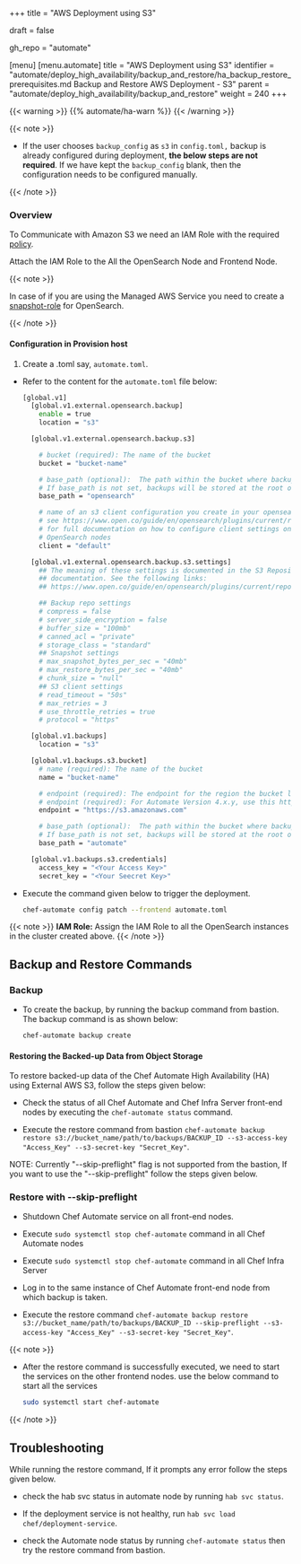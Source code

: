 +++
title = "AWS Deployment using S3"

draft = false

gh_repo = "automate"

[menu]
  [menu.automate]
    title = "AWS Deployment using S3"
    identifier = "automate/deploy_high_availability/backup_and_restore/ha_backup_restore_prerequisites.md Backup and Restore AWS Deployment - S3"
    parent = "automate/deploy_high_availability/backup_and_restore"
    weight = 240
+++

{{< warning >}}
{{% automate/ha-warn %}}
{{< /warning >}}

{{< note >}}

-   If the user chooses `backup_config` as `s3` in `config.toml,` backup is already configured during deployment, **the below steps are not required**. If we have kept the `backup_config` blank, then the configuration needs to be configured manually.

{{< /note >}}

### Overview

To Communicate with Amazon S3 we need an IAM Role with the required [policy](/automate/backup/#aws-s3-permissions).

Attach the IAM Role to the All the OpenSearch Node and Frontend Node.

<!--
**Permissions Required**

Check if the IAM user has all the required permissions. The permission policies are listed below:

1. AdministratorAccess

1. S3FullAccess (for aws AmazonS3FullAccess)

Create an IAM role to give access to **S3** in **OpenSearch** instances. The role should already be assigned as the OpenSearch instance tries to communicate S3.

The permissions can either be directly added to the user or added via **IAM Group**.

Once done with the above steps, `.toml` file and patch the `.config`. In the file, modify the values listed below:
-->

{{< note >}}

In case of if you are using the Managed AWS Service you need to create a [snapshot-role](/automate/managed_services/#opensearch-setup) for OpenSearch.

{{< /note >}}

#### Configuration in Provision host

1. Create a .toml say, `automate.toml`.

-   Refer to the content for the `automate.toml` file below:

    ```sh
    [global.v1]
      [global.v1.external.opensearch.backup]
        enable = true
        location = "s3"

      [global.v1.external.opensearch.backup.s3]

        # bucket (required): The name of the bucket
        bucket = "bucket-name"

        # base_path (optional):  The path within the bucket where backups should be stored
        # If base_path is not set, backups will be stored at the root of the bucket.
        base_path = "opensearch"

        # name of an s3 client configuration you create in your opensearch.yml
        # see https://www.open.co/guide/en/opensearch/plugins/current/repository-s3-client.html
        # for full documentation on how to configure client settings on your
        # OpenSearch nodes
        client = "default"

      [global.v1.external.opensearch.backup.s3.settings]
        ## The meaning of these settings is documented in the S3 Repository Plugin
        ## documentation. See the following links:
        ## https://www.open.co/guide/en/opensearch/plugins/current/repository-s3-repository.html

        ## Backup repo settings
        # compress = false
        # server_side_encryption = false
        # buffer_size = "100mb"
        # canned_acl = "private"
        # storage_class = "standard"
        ## Snapshot settings
        # max_snapshot_bytes_per_sec = "40mb"
        # max_restore_bytes_per_sec = "40mb"
        # chunk_size = "null"
        ## S3 client settings
        # read_timeout = "50s"
        # max_retries = 3
        # use_throttle_retries = true
        # protocol = "https"

      [global.v1.backups]
        location = "s3"

      [global.v1.backups.s3.bucket]
        # name (required): The name of the bucket
        name = "bucket-name"

        # endpoint (required): The endpoint for the region the bucket lives in for Automate Version 3.x.y
        # endpoint (required): For Automate Version 4.x.y, use this https://s3.amazonaws.com
        endpoint = "https://s3.amazonaws.com"

        # base_path (optional):  The path within the bucket where backups should be stored
        # If base_path is not set, backups will be stored at the root of the bucket.
        base_path = "automate"

      [global.v1.backups.s3.credentials]
        access_key = "<Your Access Key>"
        secret_key = "<Your Seecret Key>"
    ```

-   Execute the command given below to trigger the deployment.

    ```sh
    chef-automate config patch --frontend automate.toml
    ```

{{< note >}} **IAM Role:** Assign the IAM Role to all the OpenSearch instances in the cluster created above. {{< /note >}}

## Backup and Restore Commands

### Backup

-   To create the backup, by running the backup command from bastion. The backup command is as shown below:

    ```cmd
    chef-automate backup create
    ```

#### Restoring the Backed-up Data from Object Storage

To restore backed-up data of the Chef Automate High Availability (HA) using External AWS S3, follow the steps given below:

-   Check the status of all Chef Automate and Chef Infra Server front-end nodes by executing the `chef-automate status` command.

-   Execute the restore command from bastion `chef-automate backup restore s3://bucket_name/path/to/backups/BACKUP_ID --s3-access-key "Access_Key" --s3-secret-key "Secret_Key"`.

NOTE: Currently "--skip-preflight" flag is not supported from the bastion, If you want to use the "--skip-preflight" follow the steps given below.

### Restore with --skip-preflight

-   Shutdown Chef Automate service on all front-end nodes.

-   Execute `sudo systemctl stop chef-automate` command in all Chef Automate nodes
-   Execute `sudo systemctl stop chef-automate` command in all Chef Infra Server

-   Log in to the same instance of Chef Automate front-end node from which backup is taken.

-   Execute the restore command `chef-automate backup restore s3://bucket_name/path/to/backups/BACKUP_ID --skip-preflight --s3-access-key "Access_Key" --s3-secret-key "Secret_Key"`.

{{< note >}}

-   After the restore command is successfully executed, we need to start the services on the other frontend nodes. use the below command to start all the services

    ```sh
    sudo systemctl start chef-automate
    ```

{{< /note >}}

## Troubleshooting

While running the restore command, If it prompts any error follow the steps given below.

- check the hab svc status in automate node by running `hab svc status`.

- If the deployment service is not healthy, run  `hab svc load chef/deployment-service`.

- check the Automate node status by running `chef-automate status` then try the restore command from bastion.

